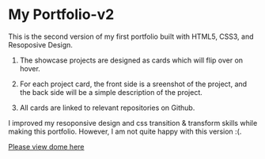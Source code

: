 # My Portfolio-v2

This is the second version of my first portfolio built with HTML5, CSS3, and Resoposive Design.

1. The showcase projects are designed as cards which will flip over on hover. 

2. For each project card, the front side is a sreenshot of the project, and the back side will be a simple description of the project.

3. All cards are linked to relevant repositories on Github.

I improved my resoponsive design and css transition & transform skills while making this portfolio.
However, I am not quite happy with this version :(. 

[Please view dome here](http://htmlpreview.github.io/?https://github.com/StefanieWang/myPortfolio-v2/blob/master/index.html)

